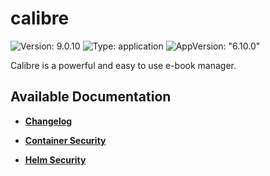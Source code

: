 # calibre

![Version: 9.0.10](https://img.shields.io/badge/Version-9.0.10-informational?style=flat-square) ![Type: application](https://img.shields.io/badge/Type-application-informational?style=flat-square) ![AppVersion: "6.10.0"](https://img.shields.io/badge/AppVersion-"6.10.0"-informational?style=flat-square)

Calibre is a powerful and easy to use e-book manager.

## Available Documentation

- [**Changelog**](CHANGELOG)

- [**Container Security**](container-security)

- [**Helm Security**](helm-security)


